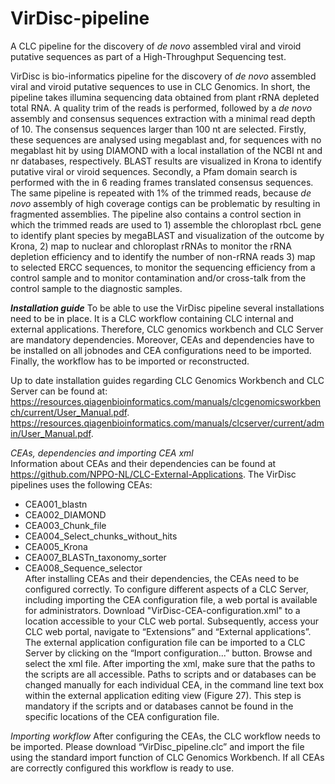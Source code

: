 # VirDisc-pipeline
A CLC pipeline for the discovery of _de novo_ assembled viral and viroid putative sequences as part of a High-Throughput Sequencing test.

VirDisc is bio-informatics pipeline for the discovery of _de novo_ assembled viral and viroid putative sequences to use in CLC Genomics. In short, the pipeline takes illumina sequencing data obtained from plant rRNA depleted total RNA. A quality trim of the reads is performed, followed by a _de novo_ assembly and consensus sequences extraction with a minimal read depth of 10.  The consensus sequences larger than 100 nt are selected. Firstly, these sequences are analysed using megablast  and, for sequences with no megablast hit by using DIAMOND with a local installation of the NCBI nt and nr databases, respectively. BLAST results are visualized in Krona to identify putative viral or viroid sequences. Secondly, a Pfam domain search is performed with the in 6 reading frames translated consensus sequences. The same pipeline is repeated with 1% of the trimmed reads, because _de novo_ assembly of high coverage contigs can be problematic by resulting in fragmented assemblies. 
The pipeline also contains a control section in which the trimmed reads are used to 1) assemble the chloroplast rbcL gene to identify plant species by megaBLAST and visualization of the outcome by Krona, 2) map to nuclear and chloroplast rRNAs to monitor the rRNA depletion efficiency and to identify the number of non-rRNA reads 3) map to selected ERCC sequences, to monitor the sequencing efficiency from a control sample and to monitor contamination and/or cross-talk from the control sample to the diagnostic samples.

**_Installation guide_**
To be able to use the VirDisc pipeline several installations need to be in place. It is a CLC workflow containing CLC internal and external applications. Therefore, CLC genomics workbench and CLC Server are mandatory dependencies. Moreover, CEAs and dependencies have to be installed on all jobnodes and CEA configurations need to be imported. Finally, the workflow has to be imported or reconstructed.

Up to date installation guides regarding CLC Genomics Workbench and CLC Server can be found at:
https://resources.qiagenbioinformatics.com/manuals/clcgenomicsworkbench/current/User_Manual.pdf. 
https://resources.qiagenbioinformatics.com/manuals/clcserver/current/admin/User_Manual.pdf.

_CEAs, dependencies and importing CEA xml_ \
Information about CEAs and their dependencies can be found at https://github.com/NPPO-NL/CLC-External-Applications. The VirDisc pipelines uses the following CEAs: 
- CEA001_blastn
- CEA002_DIAMOND
- CEA003_Chunk_file
- CEA004_Select_chunks_without_hits
- CEA005_Krona
- CEA007_BLASTn_taxonomy_sorter
- CEA008_Sequence_selector\
After installing CEAs and their dependencies, the CEAs need to be configured correctly. To configure different aspects of a CLC Server, including importing the CEA configuration file, a web portal is available for administrators. Download "VirDisc-CEA-configuration.xml" to a location accessible to your CLC web portal. Subsequently, access your CLC web portal, navigate to “Extensions” and “External applications”. The external application configuration file can be imported to a CLC Server by clicking on the “Import configuration...” button. Browse and select the xml file.
After importing the xml, make sure that the paths to the scripts are all accessible. Paths to scripts and or databases can be changed manually for each individual CEA, in the command line text box within the external application editing view (Figure 27). This step is mandatory if the scripts and or databases cannot be found in the specific locations of the CEA configuration file.

_Importing workflow_
After configuring the CEAs, the CLC workflow needs to be imported. Please download “VirDisc_pipeline.clc” and import the file using the standard import function of CLC Genomics Workbench. If all CEAs are correctly configured this workflow is ready to use.
